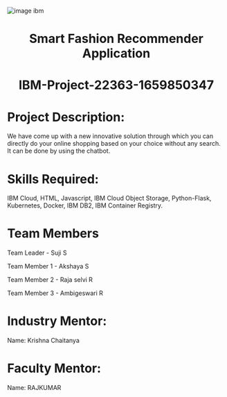 ![image ibm](https://user-images.githubusercontent.com/112753888/200737525-574b4939-e7b6-4357-a68f-995465ec3324.svg)

<h1 align="center"> Smart Fashion Recommender Application</h1>

<h1 align="center">IBM-Project-22363-1659850347</h1>

# Project Description:

We have come up with a new innovative solution through which you can directly do your online shopping based on your choice without any search. It can be done by using the chatbot.

# Skills Required:

IBM Cloud, HTML, Javascript, IBM Cloud Object Storage, Python-Flask, Kubernetes, Docker, IBM DB2, IBM Container Registry.

# Team Members

Team Leader - Suji S

Team Member 1 - Akshaya S

Team Member 2 - Raja selvi R

Team Member 3 - Ambigeswari R

# Industry Mentor:

Name: Krishna Chaitanya

# Faculty Mentor:

Name: RAJKUMAR
